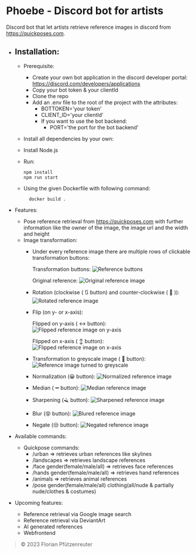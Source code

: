 # Phoebe - Discord bot for artists
Discord bot that let artists retrieve reference images in discord from https://quickposes.com.

- Installation:
  -
  
  - Prerequisite:
    
    - Create your own bot application in the discord developer portal: https://discord.com/developers/applications
    - Copy your bot token & your clientId
    - Clone the repo
    - Add an .env file to the root of the project with the attributes:
        - BOTTOKEN='your token'
        - CLIENT_ID='your clientId'
        - If you want to use the bot backend:
          - PORT='the port for the bot backend'
  - Install all dependencies by your own:
  - Install Node.js
  - Run:
   
        npm install 
        npm run start

  - Using the given Dockerfile with following command:
 
          docker build .
- Features:

  - Pose reference retrieval from https://quickposes.com with further information like the owner of the image, the image url and the width and height
  - Image transformation:
    - Under every reference image there are multiple rows of clickable transformation buttons:
      
      Transformation buttons:
      ![Reference buttons](readmeImages/ReferenceButtons.PNG "Reference buttons")
    
      Original reference:
      ![Original reference image](readmeImages/Original.PNG "Original reference image")
    
    - Rotation (clockwise ( :arrows_clockwise: button) and counter-clockwise ( :arrows_counterclockwise: )):
      ![Rotated reference image](readmeImages/Rotation.PNG "Rotated reference image")
    - Flip (on y- or x-axis):
      
      Flipped on y-axis ( :left_right_arrow: button):
      ![Flipped reference image on y-axis](readmeImages/FlipOnYAxis.PNG "Flipped reference image on y-axis")

      Flipped on x-axis ( :arrow_up_down: button):
      ![Flipped reference image on x-axis](readmeImages/FlipOnXAxis.PNG "Flipped reference image on x-axis")

    - Transformation to greyscale image ( :older_woman: button):
      ![Reference image turned to greyscale](readmeImages/Greyscale.PNG "Reference image turned to greyscale")
    - Normalization (:grinning: button):
      ![Normalized reference image](readmeImages/Normalize.PNG "Normalized reference image")
    - Median ( :heavy_minus_sign: button):
      ![Median reference image](readmeImages/Median.PNG "Median reference image")
    - Sharpening (:razor: button):
      ![Sharpened reference image](readmeImages/Sharpening.PNG "Sharpening reference image")
    - Blur (:dizzy_face: button):
      ![Blured reference image](readmeImages/Blur.PNG "Blur reference image")
    - Negate (:unamused: button):
      ![Negated reference image](readmeImages/Negate.PNG "Negated reference image")

- Available commands:
  - Quickpose commands:
    - /urban => retrieves urban references like skylines
    - /landscapes => retrieves landscape references
    - /face gender(female/male/all) => retrieves face references 
    - /hands gender(female/male/all) => retrieves hand references
    - /animals => retrieves animal references
    - /pose gender(female/male/all) clothing(all/nude & partially nude/clothes & costumes)

- Upcoming features:
    - Reference retrieval via Google image search
    - Reference retrieval via DeviantArt
    - AI generated references
    - Webfrontend


> &copy; 2023 Florian Pfützenreuter
  
